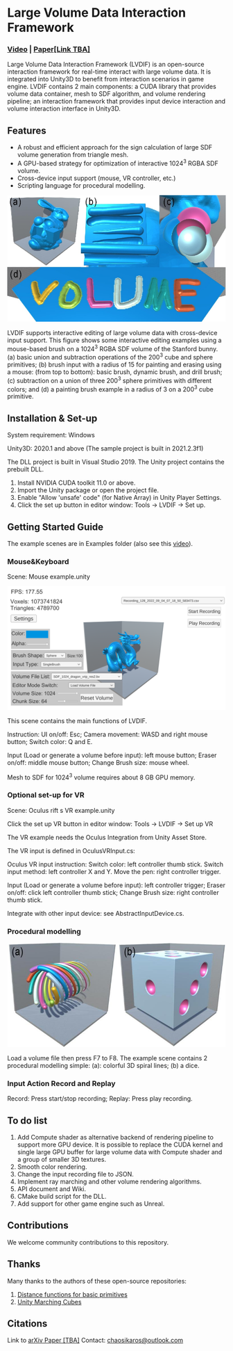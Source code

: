# Large Volume Data Interaction Framework

### [Video](https://youtu.be/0G11HCm5MvA) | [Paper[Link TBA]](https://arxiv.org/abs/TBA)

Large Volume Data Interaction Framework (LVDIF) is an open-source interaction framework for real-time interact with large volume data. It is integrated into Unity3D to benefit from interaction scenarios in game engine. LVDIF contains 2 main components: a CUDA library that provides volume data container, mesh to SDF algorithm, and volume rendering pipeline; an interaction framework that provides input device interaction and volume interaction interface in Unity3D.

## Features

- A robust and efficient approach for the sign calculation of large SDF volume generation from triangle mesh.
- A GPU-based strategy for optimization of interactive 1024<sup>3</sup> RGBA SDF volume.
- Cross-device input support (mouse, VR controller, etc.)
- Scripting language for procedural modelling.

![](images\image1.jpeg)

LVDIF supports interactive editing of large volume data with cross-device input support. This figure shows some interactive editing examples using a mouse-based brush on a 1024<sup>3</sup> RGBA SDF volume of the Stanford bunny. (a) basic union and subtraction operations of the 200<sup>3</sup> cube and sphere primitives; (b) brush input with a radius of 15 for painting and erasing using a mouse: (from top to bottom): basic brush, dynamic brush, and drill brush; (c) subtraction on a union of three 200<sup>3</sup> sphere primitives with different colors; and (d) a painting brush example in a radius of 3 on a 200<sup>3</sup> cube primitive.

## Installation & Set-up

System requirement: Windows

Unity3D: 2020.1 and above (The sample project is built in 2021.2.3f1)

The DLL project is built in Visual Studio 2019. The Unity project contains the prebuilt DLL.

1. Install NVIDIA CUDA toolkit 11.0 or above.
2. Import the Unity package or open the project file.
3.  Enable "Allow 'unsafe' code" (for Native Array) in Unity Player Settings.
4. Click the set up button in editor window: Tools -> LVDIF -> Set up.

## Getting Started Guide

The example scenes are in Examples folder (also see this [video](https://youtu.be/0G11HCm5MvA)).

### Mouse&Keyboard 

Scene: Mouse example.unity

![](images\image2.png)

This scene contains the main functions of LVDIF.

Instruction: UI on/off: Esc; Camera movement: WASD and right mouse button; Switch color: Q and E. 

Input (Load or generate a volume before input): left mouse button; Eraser on/off: middle mouse button; Change Brush size: mouse wheel.

Mesh to SDF for 1024<sup>3</sup> volume requires about 8 GB GPU memory.

### Optional set-up for VR

Scene: Oculus rift s VR example.unity

Click the set up VR button in editor window: Tools -> LVDIF -> Set up VR

The VR example needs the Oculus Integration from Unity Asset Store.

The VR input is defined in OculusVRInput.cs:

Oculus VR input instruction: Switch color: left controller thumb stick. Switch input method: left controller X and Y. Move the pen: right controller trigger.

Input (Load or generate a volume before input): left controller trigger; Eraser on/off: click left controller thumb stick; Change Brush size: right controller thumb stick.

Integrate with other input device: see AbstractInputDevice.cs.

### Procedural modelling

![](images\image3.jpeg)

Load a volume file then press F7 to F8. The example scene contains 2 procedural modelling simple: (a): colorful 3D spiral lines; (b) a dice.

### Input Action Record and Replay

Record: Press start/stop recording; Replay: Press play recording.

## To do list
1. Add Compute shader as alternative backend of rendering pipeline to support more GPU device. It is possible to replace the CUDA kernel and single large GPU buffer for large volume data with Compute shader and a group of smaller 3D textures. 
2. Smooth color rendering.
3. Change the input recording file to JSON.
4. Implement ray marching and other volume rendering algorithms. 
5. API document and Wiki.
6. CMake build script for the DLL.
7. Add support for other game engine such as Unreal.

## Contributions
We welcome community contributions to this repository.

## Thanks
Many thanks to the authors of these open-source repositories:
1. [Distance functions for basic primitives](https://iquilezles.org/articles/distfunctions/)
2. [Unity Marching Cubes](https://github.com/SebLague/Marching-Cubes)

## Citations
Link to [arXiv Paper [TBA]](https://arxiv.org/abs/TBA)
Contact: chaosikaros@outlook.com